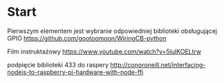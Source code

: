 # Start #

Pierwszym elementem jest wybranie odpowiedniej biblioteki obsługującej GPIO https://github.com/gootoomoon/WiringCB-python

Film instruktażowy
https://www.youtube.com/watch?v=5luIKOELtrw

podpięcie biblioteki 433 do raspery
http://conoroneill.net/interfacing-nodejs-to-raspberry-pi-hardware-with-node-ffi